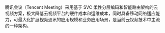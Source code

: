 
腾讯会议（Tencent Meeting）采用基于 SVC 柔性分层编码和智能路由架构的云视频方案，极大降低云视频平台的硬件成本和运维成本，同时具备移动网络适应能力，可最大化扩展视频通讯的应用规模和业务应用场景，是当前云视频技术中主流的一种架构。
